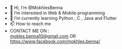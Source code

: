 - 👋 Hi, I’m @MokhlesBenna
- 👀 I’m interested in Web & Mobile programming 
- 🌱 I’m currently learning Python , C , Java and Flutter
- 📫 How to reach me 
- CONTACT ME ON :  
mokles.benna10@gmail.com
OR
https://www.facebook.com/mokhles.benna/
<!---
MokhlesBenna/MokhlesBenna is a ✨ special ✨ repository because its `README.md` (this file) appears on your GitHub profile.
You can click the Preview link to take a look at your changes.
--->
